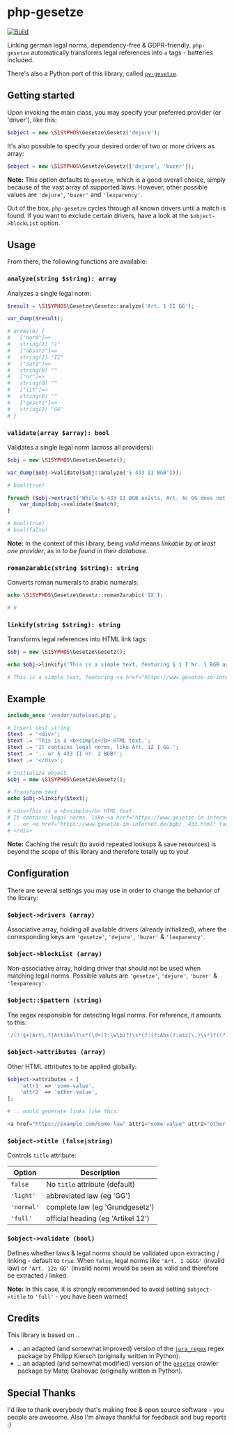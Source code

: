 # php-gesetze
[![Build](https://ci.codeberg.org/api/badges/S1SYPHOS/php-gesetze/status.svg)](https://codeberg.org/S1SYPHOS/php-gesetze/issues)

Linking german legal norms, dependency-free & GDPR-friendly. `php-gesetze` automatically transforms legal references into `a` tags - batteries included.

There's also a Python port of this library, called [`py-gesetze`](https://codeberg.org/S1SYPHOS/py-gesetze).


## Getting started

Upon invoking the main class, you may specify your preferred provider (or 'driver'), like this:

```php
$object = new \S1SYPHOS\Gesetze\Gesetz('dejure');
```

It's also possible to specify your desired order of two or more drivers as array:

```php
$object = new \S1SYPHOS\Gesetze\Gesetz(['dejure', 'buzer']);
```

**Note:** This option defaults to `gesetze`, which is a good overall choice, simply because of the vast array of supported laws. However, other possible values are `'dejure'`, `'buzer'` and `'lexparency'`.

Out of the box, `php-gesetze` cycles through all known drivers until a match is found. If you want to exclude certain drivers, have a look at the `$object->blockList` option.


## Usage

From there, the following functions are available:


### `analyze(string $string): array`

Analyzes a single legal norm:

```php
$result = \S1SYPHOS\Gesetze\Gesetz::analyze('Art. 1 II GG');

var_dump($result);

# array(6) {
#   ["norm"]=>
#   string(1) "1"
#   ["absatz"]=>
#   string(2) "II"
#   ["satz"]=>
#   string(0) ""
#   ["nr"]=>
#   string(0) ""
#   ["lit"]=>
#   string(0) ""
#   ["gesetz"]=>
#   string(2) "GG"
# }
```


### `validate(array $array): bool`

Validates a single legal norm (across all providers):

```php
$obj = new \S1SYPHOS\Gesetze\Gesetz();

var_dump($obj->validate($obj::analyze('§ 433 II BGB')));

# bool(true)

foreach ($obj->extract('While § 433 II BGB exists, Art. 4c GG does not!') as $match) {
    var_dump($obj->validate($match);
}

# bool(true)
# bool(false)
```

**Note:** In the context of this library, being *valid* means *linkable by at least one provider*, as in *to be found in their database*.


### `roman2arabic(string $string): string`

Converts roman numerals to arabic numerals:

```php
echo \S1SYPHOS\Gesetze\Gesetz::roman2arabic('IX');

# 9
```


### `linkify(string $string): string`

Transforms legal references into HTML link tags:

```php
$obj = new \S1SYPHOS\Gesetze\Gesetz();

echo $obj->linkify('This is a simple text, featuring § 1 I Nr. 1 BGB as well as Art. 4c GG');

# This is a simple text, featuring <a href="https://www.gesetze-im-internet.de/bgb/__1.html" title="§ 1 Beginn der Rechtsfähigkeit">§ 1 I Nr. 1 BGB</a> as well as Art. 4c GG
```


## Example

```php
include_once 'vendor/autoload.php';

# Insert test string
$text  = '<div>';
$text .= 'This is a <b>simple</b> HTML text.';
$text .= 'It contains legal norms, like Art. 12 I GG.';
$text .= '.. or § 433 II nr. 2 BGB!';
$text .= '</div>';

# Initialize object
$obj = new \S1SYPHOS\Gesetze\Gesetz();

# Transform text
echo $obj->linkify($text);

# <div>This is a <b>simple</b> HTML text.
# It contains legal norms, like <a href="https://www.gesetze-im-internet.de/gg/art_12.html" target="_blank">Art. 12 I GG</a>.
# .. or <a href="https://www.gesetze-im-internet.de/bgb/__433.html" target="_blank">§ 433 II nr. 2 BGB</a>!
# </div>
```

**Note:** Caching the result (to avoid repeated lookups & save resources) is beyond the scope of this library and therefore totally up to you!


## Configuration

There are several settings you may use in order to change the behavior of the library:


### `$object->drivers (array)`

Associative array, holding all available drivers (already initialized), where the corresponding keys are `'gesetze'`, `'dejure'`, `'buzer'` & `'lexparency'`.


### `$object->blockList (array)`

Non-associative array, holding driver that should not be used when matching legal norms. Possible values are `'gesetze'`, `'dejure'`, `'buzer'` & `'lexparency'`.


### `$object::$pattern (string)`

The regex responsible for detecting legal norms. For reference, it amounts to this:

```php
'/(?:§+|Art\.?|Artikel)\s*(\d+(?:\w\b)?)\s*(?:(?:Abs(?:atz|\.)\s*)?((?:\d+|[XIV]+)(?:\w\b)?))?\s*(?:(?:S\.|Satz)\s*(\d+))?\s*(?:(?:Nr\.|Nummer)\s*(\d+(?:\w\b)?))?\s*(?:(?:lit\.|litera|Buchst\.|Buchstabe)\s*([a-z]?))?.{0,10}?(\b[A-Z][A-Za-z]*[A-Z](?:(?:\s|\b)[XIV]+)?)/'
```


### `$object->attributes (array)`

Other HTML attributes to be applied globally:

```php
$object->attributes = [
    'attr1' => 'some-value',
    'attr2' => 'other-value',
];

# .. would generate links like this:

<a href="https://example.com/some-law" attr1="some-value" attr2="other-value">§ 1 SomeLaw</a>
```


### `$object->title (false|string)`

Controls `title` attribute:

| Option     | Description                        |
| ---------- | ---------------------------------- |
| `false`    | No `title` attribute (default)     |
| `'light'`  | abbreviated law (eg 'GG')          |
| `'normal'` | complete law (eg 'Grundgesetz')    |
| `'full'`   | official heading (eg 'Artikel 12') |


### `$object->validate (bool)`

Defines whether laws & legal norms should be validated upon extracting / linking - default to `true`. When `false`, legal norms like `'Art. 1 GGGG'` (invalid law) or `'Art. 12a GG'` (invalid norm) would be seen as valid and therefore be extracted / linked.

**Note:** In this case, it is strongly recommended to avoid setting `$object->title` to `'full'` - you have been warned!


## Credits

This library is based on ..

- .. an adapted (and somewhat improved) version of the [`jura_regex`](https://github.com/kiersch/jura_regex) regex package by Philipp Kiersch (originally written in Python).
- .. an adapted (and somewhat modified) version of the [`gesetze`](https://github.com/matejgrahovac/gesetze) crawler package by Matej Grahovac (originally written in Python).


## Special Thanks

I'd like to thank everybody that's making free & open source software - you people are awesome. Also I'm always thankful for feedback and bug reports :)
